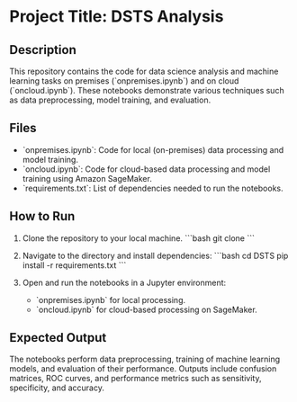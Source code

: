 # Project Title: DSTS Analysis

## Description
This repository contains the code for data science analysis and machine learning tasks on premises (\`onpremises.ipynb\`) and on cloud (\`oncloud.ipynb\`). These notebooks demonstrate various techniques such as data preprocessing, model training, and evaluation.

## Files
- \`onpremises.ipynb\`: Code for local (on-premises) data processing and model training.
- \`oncloud.ipynb\`: Code for cloud-based data processing and model training using Amazon SageMaker.
- \`requirements.txt\`: List of dependencies needed to run the notebooks.

## How to Run
1. Clone the repository to your local machine.
   \`\`\`bash
   git clone [<repository-link>](https://github.com/Hardik28-DS/dsts.git)
   \`\`\`

2. Navigate to the directory and install dependencies:
   \`\`\`bash
   cd DSTS
   pip install -r requirements.txt
   \`\`\`

3. Open and run the notebooks in a Jupyter environment:
   - \`onpremises.ipynb\` for local processing.
   - \`oncloud.ipynb\` for cloud-based processing on SageMaker.

## Expected Output
The notebooks perform data preprocessing, training of machine learning models, and evaluation of their performance. Outputs include confusion matrices, ROC curves, and performance metrics such as sensitivity, specificity, and accuracy.
